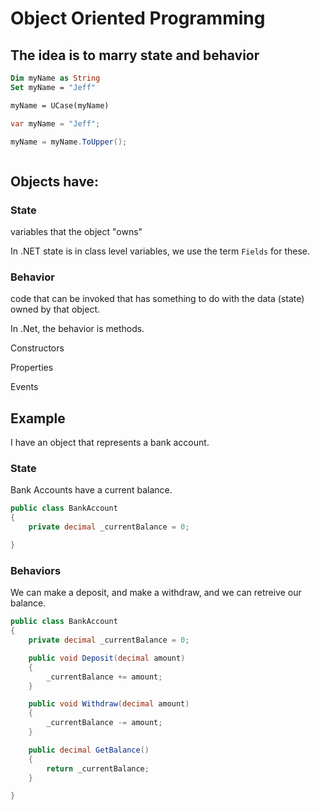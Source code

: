 # Object Oriented Programming

## The idea is to marry state and behavior

```vb
Dim myName as String
Set myName = "Jeff"

myName = UCase(myName)

```



```csharp
var myName = "Jeff";

myName = myName.ToUpper();



```

## Objects have:

### State
variables that the object "owns"

In .NET state is in class level variables, we use the term `Fields` for these.


### Behavior
code that can be invoked that has something to do with the data (state) owned by that object.

In .Net, the behavior is methods.

Constructors

Properties

Events


## Example

I have an object that represents a bank account.

### State 
Bank Accounts have a current balance.
```csharp
public class BankAccount 
{
    private decimal _currentBalance = 0;

}

```

### Behaviors

We can make a deposit, and make a withdraw, and we can retreive our balance.

```csharp
public class BankAccount 
{
    private decimal _currentBalance = 0;

    public void Deposit(decimal amount) 
    {
        _currentBalance += amount;
    }

    public void Withdraw(decimal amount)
    {
        _currentBalance -= amount;
    }

    public decimal GetBalance()
    {
        return _currentBalance;
    }

}

```


